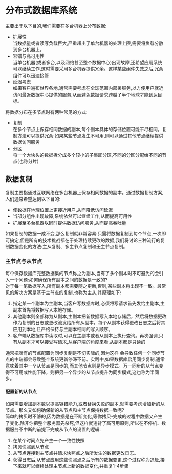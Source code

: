 # 分布式数据库系统

主要出于以下目的,我们需要在多台机器上分布数据:
- 扩展性  
  当数据量或者读写负载巨大,严重超出了单台机器的处理上限,需要将负载分散到多台机器上。
- 容错与高可用性  
  当单台机器(或者多台,以及网络甚至整个数据中心)出现故障,还希望应用系统可以继续工作,这时需要采用多台机器提供冗余。这样某些组件失效之后,冗余组件可以迅速接管
- 延迟考虑  
  如果客户遍布世界各地,通常需要考虑在全球范围内部署服务,以方便用户就近访问最近数据中心提供的服务,从而避免数据请求跨越了半个地球才能到达目标。  

将数据分布在多节点时有两种常见的方式:  
- 复制  
  在多个节点上保存相同数据的副本,每个副本具体的存储位置可能不尽相同。复制方法可以提供冗余:如果某些节点发生不可用,则可以通过其他节点继续提供数据访问服务
- 分区  
  将一个大块头的数据拆分成多个较小的子集即分区,不同的分区分配给不同的节点(也称分片)

## 数据复制
复制主要指通过互联网络在多台机器上保存相同数据的副本。通过数据复制方案,人们通常希望达到以下目的:
- 使数据在地理位置上更接近用户,从而降低访问延迟
- 当部分组件出现故障,系统依然可以继续工作,从而提高可用性
- 扩展至多台机器以同时提供数据访问服务,从而提高吞吐量

如果复制的数据一成不变,那么复制就非常容易:只需将数据复制到每个节点,一次即可搞定,但是所有的技术挑战都在于处理持续更改的数据,我们将讨论三种流行的复制数据变化的方法:主从复制、多主节点复制和无主节点复制。
### 主节点与从节点
每个保存数据库完整数据集的节点称之为副本,当有了多个副本时不可避免的会引入一个问题:如何确保所有副本之间的数据是一致的?  
对于每一笔数据写入,所有副本都需要随之更新,否则,某些副本将出现不一致。最常见的解决方案是基于主节点的复制,也称为主从,其原理如下:  
1. 指定某一个副本为主副本,当客户写数据库时,必须将写请求首先发给主副本,主副本首先将数据写入本地存储。  
2. 其他副本则全部称为从副本,主副本把新数据写入本地存储后，然后将数据更改作为复制的日志或更改流发给所有从副本。每个从副本获得更改日志之后将其应用到本地,且严格保持与主副本相同的写入顺序。  
3. 客户端从数据库中读取时,可以在主副本或者从副本上执行查询。再次强调,只有从副本才可以接受写请求,从客户端的角度来看,从副本都是只读的
   
通常把所有的节点配置为同步复制是不切实际的,因为这样 会导致任何一个同步节点的中端都会导致整个系统更新停滞不前。实践中,如果数据库启用同步复制,通常意味着其中一个从节点是同步的,而其他节点则是异步模式。万一同步的从节点变得不可用或性能下降，则把另一个异步的从节点提升为同步模式,这也称为半同步。
#### 配置新的从节点
如果需要增加副本数以提高容错能力,或者替换失败的副本,就需要考虑增加新的从节点。那么又如何确保新的从节点和主节点保持数据一致呢?  
简单的拷贝时不够的,因为数据是在不断变化,等你拷贝-完成的过程中数据又产生了变化,除非你把整个服务器先杀死,但这样就违背了高可用原则,所以在不停机、数据服务不中断的前提下完成从节点的设置的逻辑:
1. 在某个时间点先产生一个一致性快照
2. 拷贝快照到从节点
3. 从节点连接到主节点并请求快照点之后所发生的数据更改日志。
4. 获得日志后,从节点应用这些快照点之后所有的数据变更,这个过程称为追赶,接下来就可以继续处理主节点上新的数据变化,并重复1-4步骤